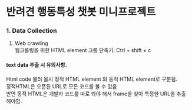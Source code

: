 # 반려견 행동특성 챗봇 미니프로젝트

### 1. Data Collection
1. Web crawling
<br> 웹크롤링을 위한 HTML element 크롬 단축키: Ctrl + shift + c

#### text data 추출 시 유의사항.
Html code 불러 올시 정적 HTML element 와 동적 HTML element로 구분됨. 
<br> 정적HTML은 오픈된 URL로 모든 코드를 볼 수 있음
<br> 반면 동적 HTML은 개발자 코드를 따로 봐야 해서 frame을 찾아 특정한 URL을 추출 해야함.
